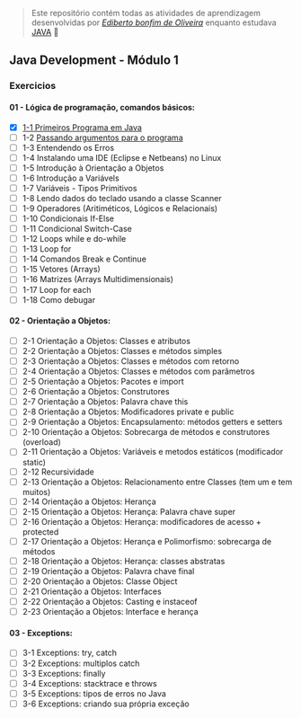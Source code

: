 > Este repositório contém todas as atividades de aprendizagem desenvolvidas por _[Ediberto bonfim de Oliveira](https://www.linkedin.com/in/ediberto-b-oliveira-872926178/)_ enquanto estudava [JAVA](https://www.youtube.com/watch?v=LnORjqZUMIQ&list=PLGxZ4Rq3BOBq0KXHsp5J3PxyFaBIXVs3r&ab_channel=LoianeGroner) :rocket:

## Java Development - Módulo 1

### Exercicios

#### 01 - Lógica de programação, comandos básicos:

- [x] [1-1 Primeiros Programa em Java](https://www.youtube.com/watch?v=mu2ti43cgwc&list=PLGxZ4Rq3BOBq0KXHsp5J3PxyFaBIXVs3r&index=6&ab_channel=LoianeGroner)
- [ ] 1-2 [Passando argumentos para o programa]()
- [ ] 1-3 Entendendo os Erros
- [ ] 1-4 Instalando uma IDE (Eclipse e Netbeans) no Linux
- [ ] 1-5 Introdução à Orientação a Objetos
- [ ] 1-6 Introdução a Variávels
- [ ] 1-7 Variáveis - Tipos Primitivos
- [ ] 1-8 Lendo dados do teclado usando a classe Scanner
- [ ] 1-9 Operadores (Aritiméticos, Lógicos e Relacionais)
- [ ] 1-10 Condicionais If-Else
- [ ] 1-11 Condicional Switch-Case
- [ ] 1-12 Loops while e do-while
- [ ] 1-13 Loop for
- [ ] 1-14 Comandos Break e Continue
- [ ] 1-15 Vetores (Arrays)
- [ ] 1-16 Matrizes (Arrays Multidimensionais)
- [ ] 1-17 Loop for each
- [ ] 1-18 Como debugar

#### 02 - Orientação a Objetos:

- [ ] 2-1 Orientação a Objetos: Classes e atributos
- [ ] 2-2 Orientação a Objetos: Classes e métodos simples
- [ ] 2-3 Orientação a Objetos: Classes e métodos com retorno
- [ ] 2-4 Orientação a Objetos: Classes e métodos com parâmetros
- [ ] 2-5 Orientação a Objetos: Pacotes e import
- [ ] 2-6 Orientação a Objetos: Construtores
- [ ] 2-7 Orientação a Objetos: Palavra chave this
- [ ] 2-8 Orientação a Objetos: Modificadores private e public
- [ ] 2-9 Orientação a Objetos: Encapsulamento: métodos getters e setters
- [ ] 2-10 Orientação a Objetos: Sobrecarga de métodos e construtores (overload)
- [ ] 2-11 Orientação a Objetos: Variáveis e metodos estáticos (modificador static)
- [ ] 2-12 Recursividade
- [ ] 2-13 Orientação a Objetos: Relacionamento entre Classes (tem um e tem muitos)
- [ ] 2-14 Orientação a Objetos: Herança
- [ ] 2-15 Orientação a Objetos: Herança: Palavra chave super
- [ ] 2-16 Orientação a Objetos: Herança: modificadores de acesso + protected
- [ ] 2-17 Orientação a Objetos: Herança e Polimorfismo: sobrecarga de métodos
- [ ] 2-18 Orientação a Objetos: Herança: classes abstratas
- [ ] 2-19 Orientação a Objetos: Palavra chave final
- [ ] 2-20 Orientação a Objetos: Classe Object
- [ ] 2-21 Orientação a Objetos: Interfaces
- [ ] 2-22 Orientação a Objetos: Casting e instaceof
- [ ] 2-23 Orientação a Objetos: Interface e herança

#### 03 - Exceptions:

- [ ] 3-1 Exceptions: try, catch
- [ ] 3-2 Exceptions: multiplos catch
- [ ] 3-3 Exceptions: finally
- [ ] 3-4 Exceptions: stacktrace e throws
- [ ] 3-5 Exceptions: tipos de erros no Java
- [ ] 3-6 Exceptions: criando sua própria exceção
